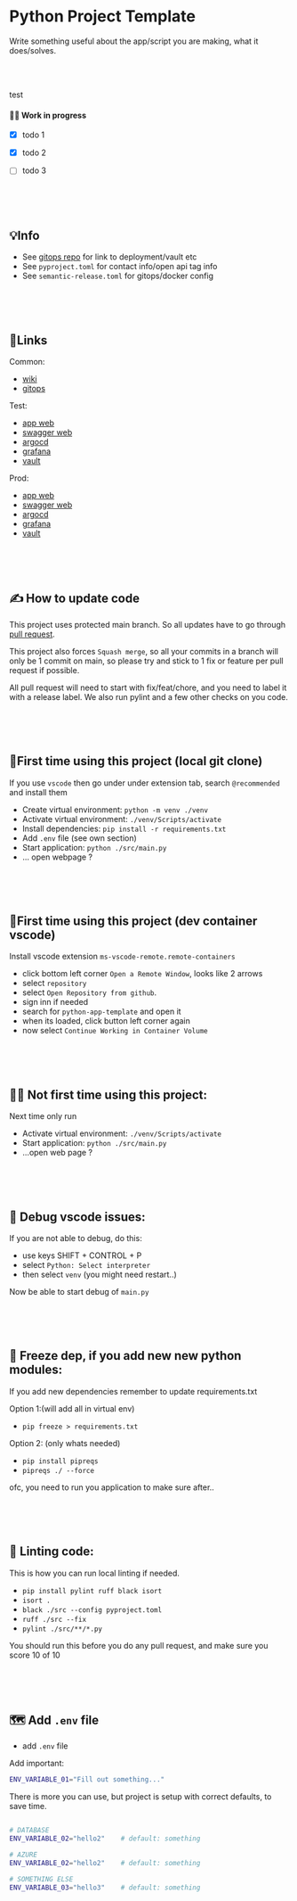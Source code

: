 # Python Project Template

Write something useful about the app/script you are making, what it does/solves.

<br/><br/>

test

#### 🧑‍🏭 Work in progress
* [x] todo 1
* [x] todo 2
* [ ] todo 3


<br/><br/><br/>

## 💡Info

* See [gitops repo](https://github.com/Aibel365/ue-something-gitops) for link to deployment/vault etc
* See `pyproject.toml` for contact info/open api tag info
* See `semantic-release.toml` for gitops/docker config


<br/><br/><br/>

## 🔗Links

Common:
* [wiki](https://github.com)
* [gitops](https://github.com)

Test:
* [app web](https://github.com)
* [swagger web](https://github.com)
* [argocd](https://github.com)
* [grafana](https://github.com)
* [vault](https://github.com)

Prod:
* [app web](https://github.com)
* [swagger web](https://github.com)
* [argocd](https://github.com)
* [grafana](https://github.com)
* [vault](https://github.com)



<br/><br/><br/>

## ✍️ How to update code

This project uses protected main branch. So all updates have to go through [pull request](https://www.youtube.com/watch?v=8lGpZkjnkt4).

This project also forces `Squash merge`, so all your commits in a branch will only be 1 commit on main, so please try and stick to 1 fix or feature per pull request if possible.

All pull request will need to start with fix/feat/chore, and you need to label it with a release label. We also run pylint and a few other checks on you code.

<br/><br/><br/>

## 👶First time using this project (local git clone)

If you use `vscode` then go under under extension tab, search `@recommended` and install them

- Create virtual environment: `python -m venv ./venv`
- Activate virtual environment: `./venv/Scripts/activate`
- Install dependencies: `pip install -r requirements.txt`
- Add `.env` file (see own section)
- Start application: `python ./src/main.py`
- ... open webpage ?

<br/><br/><br/>

## 👶First time using this project (dev container vscode)

Install vscode extension `ms-vscode-remote.remote-containers`

* click bottom left corner `Open a Remote Window`, looks like 2 arrows
* select `repository`
* select `Open Repository from github`.
* sign inn if needed
* search for `python-app-template` and open it
* when its loaded, click button left corner again
* now select `Continue Working in Container Volume`

<br/><br/><br/>

## 👴🏻 Not first time using this project:

Next time only run 
- Activate virtual environment: `./venv/Scripts/activate`
- Start application: `python ./src/main.py`
- ...open web page ? 

<br/><br/><br/>

## 🐛 Debug vscode issues:

If you are not able to debug, do this:
* use keys SHIFT + CONTROL + P
* select `Python: Select interpreter`
* then select `venv` (you might need restart..)

Now be able to start debug of `main.py`



<br/><br/><br/>

## 🧊 Freeze dep, if you add new new python modules:

If you add new dependencies remember to update requirements.txt

Option 1:(will add all in virtual env)
- `pip freeze > requirements.txt`

Option 2: (only whats needed)
- `pip install pipreqs`
- `pipreqs ./ --force`


ofc, you need to run you application to make sure after..


<br/><br/><br/>

## 🔬 Linting code:

This is how you can run local linting if needed.
- `pip install pylint ruff black isort`
- `isort .`
- `black ./src --config pyproject.toml`
- `ruff ./src --fix`
- `pylint ./src/**/*.py`

You should run this before you do any pull request, and make sure you score 10 of 10

<br/><br/><br/>

## 🗺️ Add `.env` file

- add `.env` file

Add important:

```bash
ENV_VARIABLE_01="Fill out something..."
```

There is more you can use, but project is setup with correct defaults, to save time.

```bash

# DATABASE
ENV_VARIABLE_02="hello2"    # default: something

# AZURE
ENV_VARIABLE_02="hello2"    # default: something

# SOMETHING ELSE
ENV_VARIABLE_03="hello3"    # default: something
```
